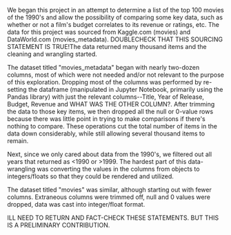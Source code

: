 We began this project in an attempt to determine a list of the top 100 movies of the 1990's
and allow the possibility of comparing some key data, such as whether or not a film's budget correlates
to its revenue or ratings, etc. The data for this project was sourced from Kaggle.com (movies) and DataWorld.com (movies_metadata).
DOUBLECHECK THAT THIS SOURCING STATEMENT IS TRUE!The data returned many thousand items and the cleaning and wrangling started. 

The dataset titled "movies_metadata" began with nearly two-dozen columns, most of which were not needed and/or not 
relevant to the purpose of this exploration. Dropping most of the columns was performed by re-setting
the dataframe (manipulated in Jupyter Notebook, primarily using the Pandas library) with just the
relevant columns--Title, Year of Release, Budget, Revenue and WHAT WAS THE OTHER COLUMN?. After trimming
the data to those key items, we then dropped all the null or 0-value rows because there was little
point in trying to make comparisons if there's nothing to compare. These operations cut the total
number of items in the data down considerably, while still allowing several thousand items to remain. 

Next, since we only cared about data from the 1990's, we filtered out all years that returned as
<1990 or >1999. The hardest part of this data-wrangling was converting the values in the columns from objects to 
integers/floats so that they could be rendered and utilized.  

The dataset titled "movies" was similar, although starting out with fewer columns. Extraneous columns
were trimmed off, null and 0 values were dropped, data was cast into integer/float format. 

ILL NEED TO RETURN AND FACT-CHECK THESE STATEMENTS. BUT THIS IS A PRELIMINARY CONTRIBUTION. 

